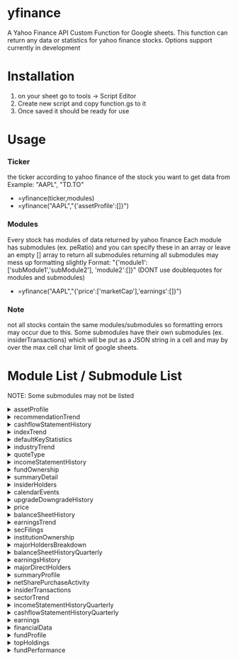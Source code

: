 # yfinance
A Yahoo Finance API Custom Function for Google sheets. This function can return any data or statistics for yahoo finance stocks. Options support currently in development

# Installation
1. on your sheet go to tools -> Script Editor
2. Create new script and copy function.gs to it
3. Once saved it should be ready for use

# Usage

### Ticker
the ticker according to yahoo finance of the stock you want to get data from
Example: "AAPL", "TD.TO"
* =yfinance(ticker,modules)
* =yfinance("AAPL","{'assetProfile':[]}")

### Modules
Every stock has modules of data returned by yahoo finance
Each module has submodules (ex. peRatio) and you can specify these in an array or leave an empty [] array to return all submodules
returning all submodules may mess up formatting slightly
Format: "{'module1':['subModule1','subModule2'],
          'module2':[]}" (DONT use doublequotes for modules and submodules)
* =yfinance("AAPL","{'price':['marketCap'],'earnings':[]}")

### Note
not all stocks contain the same modules/submodules so formatting errors may occur due to this. Some submodules have their own submodules (ex. insiderTransactions) which will be put as a JSON string in a cell and may by over the max cell char limit of google sheets. 




# Module List / Submodule List
NOTE: Some submodules may not be listed

<details><summary>assetProfile </summary>

- address1
- city
- state
- zip
- country
- phone
- website
- industry
- sector
- longBusinessSummary
- fullTimeEmployees
- companyOfficers
- auditRisk
- boardRisk
- compensationRisk
- shareHolderRightsRisk
- overallRisk
- governanceEpochDate
- compensationAsOfEpochDate
- maxAge
- address2
- fax
</details><details><summary>recommendationTrend</summary>

- trend
- maxAge
</details><details><summary> cashflowStatementHistory</summary>

- cashflowStatements
- maxAge
</details><details><summary> indexTrend</summary>

- maxAge
- symbol
- peRatio
- pegRatio
- estimates
</details><details><summary> defaultKeyStatistics</summary>

- maxAge
- priceHint
- enterpriseValue
- forwardPE
- profitMargins
- floatShares
- sharesOutstanding
- sharesShort
- sharesShortPriorMonth
- sharesShortPreviousMonthDate
- dateShortInterest
- sharesPercentSharesOut
- heldPercentInsiders
- heldPercentInstitutions
- shortRatio
- shortPercentOfFloat
- beta
- impliedSharesOutstanding
- morningStarOverallRating
- morningStarRiskRating
- category
- bookValue
- priceToBook
- annualReportExpenseRatio
- ytdReturn
- beta3Year
- totalAssets
- yield
- fundFamily
- fundInceptionDate
- legalType
- threeYearAverageReturn
- fiveYearAverageReturn
- priceToSalesTrailing12Months
- lastFiscalYearEnd
- nextFiscalYearEnd
- mostRecentQuarter
- earningsQuarterlyGrowth
- revenueQuarterlyGrowth
- netIncomeToCommon
- trailingEps
- forwardEps
- pegRatio
- lastSplitFactor
- lastSplitDate
- enterpriseToRevenue
- enterpriseToEbitda
- 52WeekChange
- SandP52WeekChange
- lastDividendValue
- lastDividendDate
- lastCapGain
- annualHoldingsTurnover
</details><details><summary> industryTrend</summary>

- maxAge
- symbol
- peRatio
- pegRatio
- estimates
</details><details><summary> quoteType</summary>

- exchange
- quoteType
- symbol
- underlyingSymbol
- shortName
- longName
- firstTradeDateEpochUtc
- timeZoneFullName
- timeZoneShortName
- uuid
- messageBoardId
- gmtOffSetMilliseconds
- maxAge
</details><details><summary> incomeStatementHistory</summary>

- incomeStatementHistory
- maxAge
</details><details><summary> fundOwnership</summary>

- maxAge
- ownershipList
</details><details><summary> summaryDetail</summary>

- maxAge
- priceHint
- previousClose
- open
- dayLow
- dayHigh
- regularMarketPreviousClose
- regularMarketOpen
- regularMarketDayLow
- regularMarketDayHigh
- dividendRate
- dividendYield
- exDividendDate
- payoutRatio
- fiveYearAvgDividendYield
- beta
- trailingPE
- forwardPE
- volume
- regularMarketVolume
- averageVolume
- averageVolume10days
- averageDailyVolume10Day
- bid
- ask
- bidSize
- askSize
- marketCap
- yield
- ytdReturn
- totalAssets
- expireDate
- strikePrice
- openInterest
- fiftyTwoWeekLow
- fiftyTwoWeekHigh
- priceToSalesTrailing12Months
- fiftyDayAverage
- twoHundredDayAverage
- trailingAnnualDividendRate
- trailingAnnualDividendYield
- navPrice
- currency
- fromCurrency
- toCurrency
- lastMarket
- volume24Hr
- volumeAllCurrencies
- circulatingSupply
- algorithm
- maxSupply
- startDate
- tradeable
</details><details><summary> insiderHolders</summary>

- holders
- maxAge
</details><details><summary> calendarEvents</summary>

- maxAge
- earnings
- exDividendDate
- dividendDate
</details><details><summary> upgradeDowngradeHistory</summary>

- history
- maxAge
</details><details><summary> price</summary>

- maxAge
- preMarketChangePercent
- preMarketChange
- preMarketTime
- preMarketPrice
- preMarketSource
- postMarketChange
- postMarketPrice
- regularMarketChangePercent
- regularMarketChange
- regularMarketTime
- priceHint
- regularMarketPrice
- regularMarketDayHigh
- regularMarketDayLow
- regularMarketVolume
- averageDailyVolume10Day
- averageDailyVolume3Month
- regularMarketPreviousClose
- regularMarketSource
- regularMarketOpen
- strikePrice
- openInterest
- exchange
- exchangeName
- exchangeDataDelayedBy
- marketState
- quoteType
- symbol
- underlyingSymbol
- shortName
- longName
- currency
- quoteSourceName
- currencySymbol
- fromCurrency
- toCurrency
- lastMarket
- volume24Hr
- volumeAllCurrencies
- circulatingSupply
- marketCap
</details><details><summary> balanceSheetHistory</summary>

- balanceSheetStatements
- maxAge
</details><details><summary> earningsTrend</summary>

- trend
- maxAge
</details><details><summary> secFilings</summary>

- filings
- maxAge
</details><details><summary> institutionOwnership</summary>

- maxAge
- ownershipList
</details><details><summary> majorHoldersBreakdown</summary>

- maxAge
- insidersPercentHeld
- institutionsPercentHeld
- institutionsFloatPercentHeld
- institutionsCount
</details><details><summary> balanceSheetHistoryQuarterly</summary>

- balanceSheetStatements
- maxAge
</details><details><summary> earningsHistory</summary>

- history
- maxAge
</details><details><summary> majorDirectHolders</summary>

- holders
- maxAge
</details><details><summary> summaryProfile</summary>

- address1
- city
- state
- zip
- country
- phone
- website
- industry
- sector
- longBusinessSummary
- fullTimeEmployees
- companyOfficers
- maxAge
- address2
- fax
</details><details><summary> netSharePurchaseActivity</summary>

- maxAge
- period
- buyInfoCount
- buyInfoShares
- buyPercentInsiderShares
- sellInfoCount
- sellInfoShares
- sellPercentInsiderShares
- netInfoCount
- netInfoShares
- netPercentInsiderShares
- totalInsiderShares
</details><details><summary> insiderTransactions</summary>

- transactions
- maxAge
</details><details><summary> sectorTrend</summary>

- maxAge
- symbol
- peRatio
- pegRatio
- estimates
</details><details><summary> incomeStatementHistoryQuarterly</summary>

- incomeStatementHistory
- maxAge
</details><details><summary> cashflowStatementHistoryQuarterly</summary>

- cashflowStatements
- maxAge
</details><details><summary> earnings</summary>

- maxAge
- earningsChart
- financialsChart
- financialCurrency
</details><details><summary> financialData</summary>

- maxAge
- currentPrice
- targetHighPrice
- targetLowPrice
- targetMeanPrice
- targetMedianPrice
- recommendationMean
- recommendationKey
- numberOfAnalystOpinions
- totalCash
- totalCashPerShare
- ebitda
- totalDebt
- quickRatio
- currentRatio
- totalRevenue
- debtToEquity
- revenuePerShare
- returnOnAssets
- returnOnEquity
- grossProfits
- freeCashflow
- operatingCashflow
- earningsGrowth
- revenueGrowth
- grossMargins
- ebitdaMargins
- operatingMargins
- profitMargins
- financialCurrency
</details><details><summary> fundProfile</summary>

- maxAge
- styleBoxUrl
- family
- categoryName
- legalType
- managementInfo
- feesExpensesInvestment
- feesExpensesInvestmentCat
- initInvestment
- initIraInvestment
- initAipInvestment
- subseqInvestment
- subseqIraInvestment
- subseqAipInvestment
- brokerages
</details><details><summary> topHoldings</summary>

- maxAge
- cashPosition
- stockPosition
- bondPosition
- otherPosition
- preferredPosition
- convertiblePosition
- holdings
- equityHoldings
- bondHoldings
- bondRatings
- sectorWeightings
</details><details><summary> fundPerformance</summary>

- maxAge
- performanceOverview
- performanceOverviewCat
- trailingReturns
- trailingReturnsNav
- trailingReturnsCat
- annualTotalReturns
- pastQuarterlyReturns
- riskOverviewStatistics
- riskOverviewStatisticsCat
